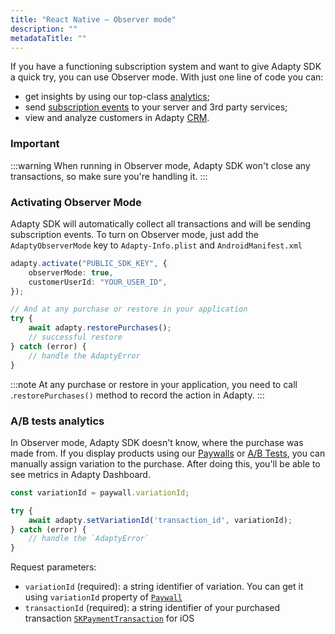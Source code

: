 ```yaml
---
title: "React Native — Observer mode"
description: ""
metadataTitle: ""
---
```


If you have a functioning subscription system and want to give Adapty SDK a quick try, you can use Observer mode. With just one line of code you can:

- get insights by using our top-class [analytics](analytics-charts);
- send [subscription events](events) to your server and 3rd party services;
- view and analyze customers in Adapty [CRM](profiles-crm).

### Important

:::warning
When running in Observer mode, Adapty SDK won't close any transactions, so make sure you're handling it.
:::

### Activating Observer Mode

Adapty SDK will automatically collect all transactions and will be sending subscription events. To turn on Observer mode, just add the `AdaptyObserverMode` key to `Adapty-Info.plist` and `AndroidManifest.xml`

```typescript title="title="Adapty-Info.plist""
adapty.activate("PUBLIC_SDK_KEY", {
	observerMode: true,
	customerUserId: "YOUR_USER_ID",
});

// And at any purchase or restore in your application
try {
	await adapty.restorePurchases();
	// successful restore
} catch (error) {
	// handle the AdaptyError
}
```

:::note
At any purchase or restore in your application, you need to call .`restorePurchases()` method to record the action in Adapty.
:::

### A/B tests analytics

In Observer mode, Adapty SDK doesn't know, where the purchase was made from. If you display products using our [Paywalls](paywalls) or [A/B Tests](ab-test), you can manually assign variation to the purchase. After doing this, you'll be able to see metrics in Adapty Dashboard.

```typescript title="title="TypeScript""
const variationId = paywall.variationId;

try {
	await adapty.setVariationId('transaction_id', variationId);
} catch (error) {
	// handle the `AdaptyError`
}
```

Request parameters:

- `variationId` (required): a string identifier of variation. You can get it using `variationId` property of [`Paywall`](sdk-models#paywall)
- `transactionId` (required): a string identifier of your purchased transaction [`SKPaymentTransaction`](https://developer.apple.com/documentation/storekit/skpaymenttransaction) for iOS